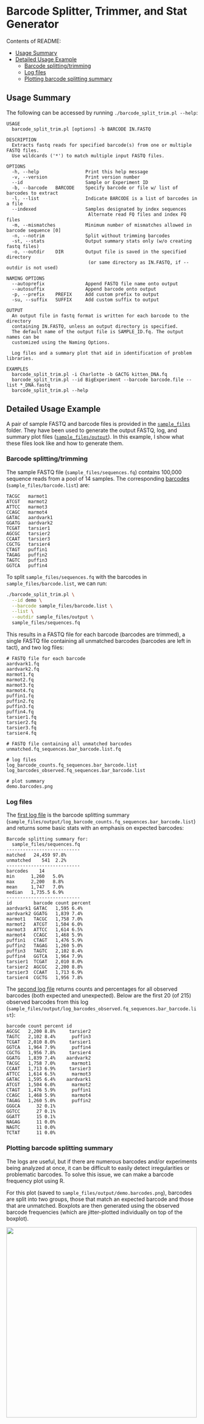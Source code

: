 # Barcode Splitter, Trimmer, and Stat Generator

Contents of README:

- [Usage Summary][usage_summary]
- [Detailed Usage Example][detailed_example]
    - [Barcode splitting/trimming][split_trim]
    - [Log files][logs]
    - [Plotting barcode splitting summary][plot]

## Usage Summary

The following can be accessed by running `./barcode_split_trim.pl --help`:

    USAGE
      barcode_split_trim.pl [options] -b BARCODE IN.FASTQ

    DESCRIPTION
      Extracts fastq reads for specified barcode(s) from one or multiple FASTQ files.
      Use wildcards ('*') to match multiple input FASTQ files.

    OPTIONS
      -h, --help                 Print this help message
      -v, --version              Print version number
      --id                       Sample or Experiment ID
      -b, --barcode   BARCODE    Specify barcode or file w/ list of barcodes to extract
      -l, --list                 Indicate BARCODE is a list of barcodes in a file
      --indexed                  Samples designated by index sequences
                                  Alternate read FQ files and index FQ files
      -m, --mismatches           Minimum number of mismatches allowed in barcode sequence [0]
      -n, --notrim               Split without trimming barcodes
      -st, --stats               Output summary stats only (w/o creating fastq files)
      -o, --outdir    DIR        Output file is saved in the specified directory
                                  (or same directory as IN.FASTQ, if --outdir is not used)

    NAMING OPTIONS
      --autoprefix               Append FASTQ file name onto output
      --autosuffix               Append barcode onto output
      -p, --prefix    PREFIX     Add custom prefix to output
      -su, --suffix   SUFFIX     Add custom suffix to output

    OUTPUT
      An output file in fastq format is written for each barcode to the directory
      containing IN.FASTQ, unless an output directory is specified.
      The default name of the output file is SAMPLE_ID.fq. The output names can be
      customized using the Naming Options.

      Log files and a summary plot that aid in identification of problem libraries.

    EXAMPLES
      barcode_split_trim.pl -i Charlotte -b GACTG kitten_DNA.fq
      barcode_split_trim.pl --id BigExperiment --barcode barcode.file --list *_DNA.fastq
      barcode_split_trim.pl --help

## Detailed Usage Example

A pair of sample FASTQ and barcode files is provided in the [`sample_files`][sample_files_folder] folder. They have been used to generate the output FASTQ, log, and summary plot files ([`sample_files/output`][output_folder]). In this example, I show what these files look like and how to generate them.

### Barcode splitting/trimming

The sample FASTQ file (`sample_files/sequences.fq`) contains 100,000 sequence reads from a pool of 14 samples. The corresponding [barcodes][barcodes] (`sample_files/barcode.list`) are:

    TACGC   marmot1
    ATCGT   marmot2
    ATTCC   marmot3
    CCAGC   marmot4
    GATAC   aardvark1
    GGATG   aardvark2
    TCGAT   tarsier1
    AGCGC   tarsier2
    CCAAT   tarsier3
    CGCTG   tarsier4
    CTAGT   puffin1
    TAGAG   puffin2
    TAGTC   puffin3
    GGTCA   puffin4

To split `sample_files/sequences.fq` with the barcodes in `sample_files/barcode.list`, we can run:

```bash
./barcode_split_trim.pl \
  --id demo \
  --barcode sample_files/barcode.list \
  --list \
  --outdir sample_files/output \
  sample_files/sequences.fq
```

This results in a FASTQ file for each barcode (barcodes are trimmed), a single FASTQ file containing all unmatched barcodes (barcodes are left in tact), and two log files:

    # FASTQ file for each barcode
    aardvark1.fq
    aardvark2.fq
    marmot1.fq
    marmot2.fq
    marmot3.fq
    marmot4.fq
    puffin1.fq
    puffin2.fq
    puffin3.fq
    puffin4.fq
    tarsier1.fq
    tarsier2.fq
    tarsier3.fq
    tarsier4.fq

    # FASTQ file containing all unmatched barcodes
    unmatched.fq_sequences.bar_barcode.list.fq

    # log files
    log_barcode_counts.fq_sequences.bar_barcode.list
    log_barcodes_observed.fq_sequences.bar_barcode.list

    # plot summary
    demo.barcodes.png

### Log files

The [first log file][LOG1] is the barcode splitting summary (`sample_files/output/log_barcode_counts.fq_sequences.bar_barcode.list`) and returns some basic stats with an emphasis on expected barcodes:

    Barcode splitting summary for:
      sample_files/sequences.fq
    ---------------------------
    matched   24,459 97.8%
    unmatched    541  2.2%
    ---------------------------
    barcodes    14
    min      1,260   5.0%
    max      2,200   8.8%
    mean     1,747   7.0%
    median   1,735.5 6.9%
    ---------------------------
    id        barcode count percent
    aardvark1 GATAC   1,595 6.4%
    aardvark2 GGATG   1,839 7.4%
    marmot1   TACGC   1,758 7.0%
    marmot2   ATCGT   1,504 6.0%
    marmot3   ATTCC   1,614 6.5%
    marmot4   CCAGC   1,468 5.9%
    puffin1   CTAGT   1,476 5.9%
    puffin2   TAGAG   1,260 5.0%
    puffin3   TAGTC   2,102 8.4%
    puffin4   GGTCA   1,964 7.9%
    tarsier1  TCGAT   2,010 8.0%
    tarsier2  AGCGC   2,200 8.8%
    tarsier3  CCAAT   1,713 6.9%
    tarsier4  CGCTG   1,956 7.8%


The [second log file][LOG2] returns counts and percentages for all observed barcodes (both expected and unexpected). Below are the first 20 (of 215) observed barcodes from this log (`sample_files/output/log_barcodes_observed.fq_sequences.bar_barcode.list`):

    barcode count percent id
    AGCGC   2,200 8.8%     tarsier2
    TAGTC   2,102 8.4%      puffin3
    TCGAT   2,010 8.0%     tarsier1
    GGTCA   1,964 7.9%      puffin4
    CGCTG   1,956 7.8%     tarsier4
    GGATG   1,839 7.4%    aardvark2
    TACGC   1,758 7.0%      marmot1
    CCAAT   1,713 6.9%     tarsier3
    ATTCC   1,614 6.5%      marmot3
    GATAC   1,595 6.4%    aardvark1
    ATCGT   1,504 6.0%      marmot2
    CTAGT   1,476 5.9%      puffin1
    CCAGC   1,468 5.9%      marmot4
    TAGAG   1,260 5.0%      puffin2
    GGGCA      32 0.1%
    GGTCC      27 0.1%
    GGATT      15 0.1%
    NAGAG      11 0.0%
    NAGTC      11 0.0%
    TCTAT      11 0.0%


### Plotting barcode splitting summary

The logs are useful, but if there are numerous barcodes and/or experiments being analyzed at once, it can be difficult to easily detect irregularities or problematic barcodes. To solve this issue, we can make a barcode frequency plot using R.

For this plot (saved to `sample_files/output/demo.barcodes.png`), barcodes are split into two groups, those that match an expected barcode and those that are unmatched. Boxplots are then generated using the observed barcode frequencies (which are jitter-plotted individually on top of the boxplot).

<img src="https://raw.github.com/mfcovington/auto_barcode/master/sample_files/output/demo.barcodes.png" height="500" />

<!-- LINKS -->

[usage_summary]: https://github.com/mfcovington/auto_barcode#usage-summary
[detailed_example]: https://github.com/mfcovington/auto_barcode/#detailed-usage-example
[split_trim]: https://github.com/mfcovington/auto_barcode/#barcode-splittingtrimming
[logs]: https://github.com/mfcovington/auto_barcode/#log-files
[plot]: https://github.com/mfcovington/auto_barcode/#plotting-barcode-splitting-summary

[sample_files_folder]: https://github.com/mfcovington/auto_barcode/tree/master/sample_files
[barcodes]: https://raw.github.com/mfcovington/auto_barcode/master/sample_files/barcode.list

[output_folder]: https://github.com/mfcovington/auto_barcode/tree/master/sample_files/output
[LOG1]: https://raw.github.com/mfcovington/auto_barcode/master/sample_files/output/log_barcode_counts.fq_sequences.bar_barcode.list
[LOG2]: https://raw.github.com/mfcovington/auto_barcode/master/sample_files/output/log_barcodes_observed.fq_sequences.bar_barcode.list
[LOG2_converted]: https://raw.github.com/mfcovington/auto_barcode/master/sample_files/output/log_barcodes_observed.fq_sequences.bar_barcode.list.tsv

[barcode_plot]: https://github.com/mfcovington/auto_barcode/blob/master/barcode_plot.R

